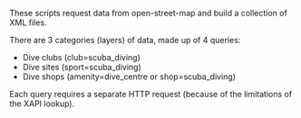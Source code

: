 These scripts request data from open-street-map and build a collection of XML
files.

There are 3 categories (layers) of data, made up of 4 queries:
- Dive clubs (club=scuba_diving)
- Dive sites (sport=scuba_diving)
- Dive shops (amenity=dive_centre or shop=scuba_diving)

Each query requires a separate HTTP request (because of the limitations of the
XAPI lookup).

